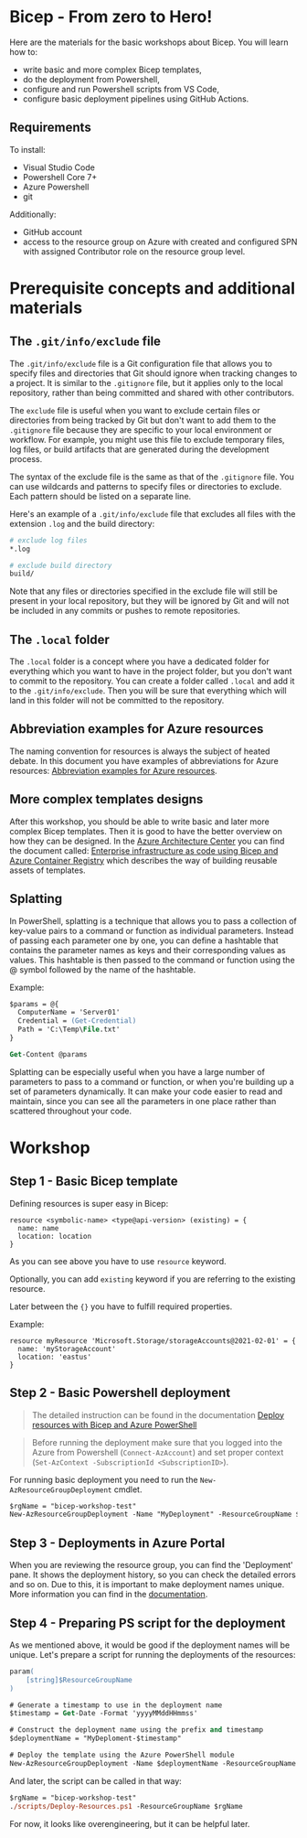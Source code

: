 # Bicep - From zero to Hero!

Here are the materials for the basic workshops about Bicep. You will learn how to:

- write basic and more complex Bicep templates,
- do the deployment from Powershell,
- configure and run Powershell scripts from VS Code,
- configure basic deployment pipelines using GitHub Actions.

## Requirements

To install:

- Visual Studio Code
- Powershell Core 7+
- Azure Powershell
- git

Additionally:

- GitHub account
- access to the resource group on Azure with created and configured SPN with assigned Contributor role on the resource group level.

# Prerequisite concepts and additional materials

## The `.git/info/exclude` file

The `.git/info/exclude` file is a Git configuration file that allows you to specify files and directories that Git should ignore when tracking changes to a project. It is similar to the `.gitignore` file, but it applies only to the local repository, rather than being committed and shared with other contributors.

The `exclude` file is useful when you want to exclude certain files or directories from being tracked by Git but don't want to add them to the `.gitignore` file because they are specific to your local environment or workflow. For example, you might use this file to exclude temporary files, log files, or build artifacts that are generated during the development process.

The syntax of the exclude file is the same as that of the `.gitignore` file. You can use wildcards and patterns to specify files or directories to exclude. Each pattern should be listed on a separate line.

Here's an example of a `.git/info/exclude` file that excludes all files with the extension `.log` and the build directory:

```bash
# exclude log files
*.log

# exclude build directory
build/
```

Note that any files or directories specified in the exclude file will still be present in your local repository, but they will be ignored by Git and will not be included in any commits or pushes to remote repositories.

## The `.local` folder

The `.local` folder is a concept where you have a dedicated folder for everything which you want to have in the project folder, but you don't want to commit to the repository. You can create a folder called `.local` and add it to the `.git/info/exclude`. Then you will be sure that everything which will land in this folder will not be committed to the repository. 

## Abbreviation examples for Azure resources

The naming convention for resources is always the subject of heated debate. In this document you have examples of abbreviations for Azure resources: [Abbreviation examples for Azure resources](https://learn.microsoft.com/en-us/azure/cloud-adoption-framework/ready/azure-best-practices/resource-abbreviations).

## More complex templates designs

After this workshop, you should be able to write basic and later more complex Bicep templates. Then it is good to have the better overview on how they can be designed. In the [Azure Architecture Center](https://learn.microsoft.com/en-us/azure/architecture/) you can find the document called: [Enterprise infrastructure as code using Bicep and Azure Container Registry](https://learn.microsoft.com/en-us/azure/architecture/guide/azure-resource-manager/advanced-templates/enterprise-infrastructure-bicep-container-registry) which describes the way of building reusable assets of templates.

## Splatting

In PowerShell, splatting is a technique that allows you to pass a collection of key-value pairs to a command or function as individual parameters. Instead of passing each parameter one by one, you can define a hashtable that contains the parameter names as keys and their corresponding values as values. This hashtable is then passed to the command or function using the @ symbol followed by the name of the hashtable.

Example:
```ps
$params = @{
  ComputerName = 'Server01'
  Credential = (Get-Credential)
  Path = 'C:\Temp\File.txt'
}

Get-Content @params
```

Splatting can be especially useful when you have a large number of parameters to pass to a command or function, or when you're building up a set of parameters dynamically. It can make your code easier to read and maintain, since you can see all the parameters in one place rather than scattered throughout your code.

# Workshop

## Step 1 - Basic Bicep template

Defining resources is super easy in Bicep:

```
resource <symbolic-name> <type@api-version> (existing) = {
  name: name
  location: location
}
```

As you can see above you have to use `resource` keyword.

Optionally, you can add `existing` keyword if you are referring to the existing resource.

Later between the `{}` you have to fulfill required properties.

Example:

```
resource myResource 'Microsoft.Storage/storageAccounts@2021-02-01' = {
  name: 'myStorageAccount'
  location: 'eastus'
}
```

## Step 2 - Basic Powershell deployment

> The detailed instruction can be found in the documentation [Deploy resources with Bicep and Azure PowerShell](https://learn.microsoft.com/en-us/azure/azure-resource-manager/bicep/deploy-powershell)

> Before running the deployment make sure that you logged into the Azure from Powershell (`Connect-AzAccount`) and set proper context (`Set-AzContext -SubscriptionId <SubscriptionID>`).

For running basic deployment you need to run the `New-AzResourceGroupDeployment` cmdlet.

```ps
$rgName = "bicep-workshop-test"
New-AzResourceGroupDeployment -Name "MyDeployment" -ResourceGroupName $rgName -Template './templates/template.bicep'
```
## Step 3 - Deployments in Azure Portal

When you are reviewing the resource group, you can find the 'Deployment' pane. It shows the deployment history, so you can check the detailed errors and so on. Due to this, it is important to make deployment names unique. More information you can find in the [documentation](https://learn.microsoft.com/en-us/azure/azure-resource-manager/templates/deployment-history?tabs=azure-portal).

## Step 4 - Preparing PS script for the deployment

As we mentioned above, it would be good if the deployment names will be unique. Let's prepare a script for running the deployments of the resources:

```ps
param(
    [string]$ResourceGroupName
)

# Generate a timestamp to use in the deployment name
$timestamp = Get-Date -Format 'yyyyMMddHHmmss'

# Construct the deployment name using the prefix and timestamp
$deploymentName = "MyDeploment-$timestamp"

# Deploy the template using the Azure PowerShell module
New-AzResourceGroupDeployment -Name $deploymentName -ResourceGroupName $rgName -TemplateFile './templates/template.bicep'
```

And later, the script can be called in that way:

```ps
$rgName = "bicep-workshop-test"
./scripts/Deploy-Resources.ps1 -ResourceGroupName $rgName
```

For now, it looks like overengineering, but it can be helpful later.